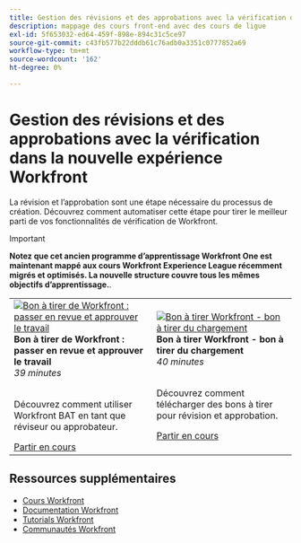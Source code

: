 ```yaml
---
title: Gestion des révisions et des approbations avec la vérification dans la nouvelle expérience Workfront
description: mappage des cours front-end avec des cours de ligue
exl-id: 5f653032-ed64-459f-898e-894c31c5ce97
source-git-commit: c43fb577b22dddb61c76adb0a3351c0777852a69
workflow-type: tm+mt
source-wordcount: '162'
ht-degree: 0%

---
```


# Gestion des révisions et des approbations avec la vérification dans la nouvelle expérience Workfront

La révision et l’approbation sont une étape nécessaire du processus de création. Découvrez comment automatiser cette étape pour tirer le meilleur parti de vos fonctionnalités de vérification de Workfront.

>[!IMPORTANT]
>
>**Notez que cet ancien programme d’apprentissage Workfront One est maintenant mappé aux cours Workfront Experience League récemment migrés et optimisés.  La nouvelle structure couvre tous les mêmes objectifs d’apprentissage.**.

<table>
  <tr>
   <td>
      <a href="https://experienceleague.adobe.com/?recommended=Workfront-L-1-2022.1.proof">
      <img alt="Bon à tirer de Workfront : passer en revue et approuver le travail" src="https://cdn.experienceleague.adobe.com/thumb/workfront-proof---review-and-approve-work.png"/>
      </a>
      <div>
         <strong>Bon à tirer de Workfront : passer en revue et approuver le travail</strong></a>         
         <br/><em>39 minutes</em>
      </div>
      <p>
        <br/>
         Découvrez comment utiliser Workfront BAT en tant que réviseur ou approbateur.
      </p>
      <a  rel="noreferrer" target="_blank" href="https://experienceleague.adobe.com/?recommended=Workfront-L-1-2022.1.proof" class="spectrum-Button spectrum-Button--primary spectrum-Button--sizeM">
      <span class="spectrum-Button-label has-no-wrap has-text-weight-bold">Partir en cours</span>
      </a>
   </td>   
   <td>
      <a href="https://experienceleague.adobe.com/?recommended=Workfront-U-1-2022.2.proof">
      <img alt="Bon à tirer Workfront - bon à tirer du chargement" src="https://cdn.experienceleague.adobe.com/thumb/workfront-proof-upload-proofs.png"/>
      </a>
      <div>
         <strong>Bon à tirer Workfront - bon à tirer du chargement</strong></a>         
         <br/><em>40 minutes</em>
      </div>
      <p>
        <br/>
         Découvrez comment télécharger des bons à tirer pour révision et approbation.
      </p>
      <a  rel="noreferrer" target="_blank" href="https://experienceleague.adobe.com/?recommended=Workfront-U-1-2022.2.proof" class="spectrum-Button spectrum-Button--primary spectrum-Button--sizeM">
      <span class="spectrum-Button-label has-no-wrap has-text-weight-bold">Partir en cours</span>
      </a>
   </td>
  </tr>
</table>

## Ressources supplémentaires

* [Cours Workfront](https://experienceleague.adobe.com/?lang=en&amp;Solution=Workfront#courses)
* [Documentation Workfront](https://experienceleague.adobe.com/docs/workfront.html)
* [Tutorials Workfront](https://experienceleague.adobe.com/docs/workfront-learn/tutorials-workfront/home.html)
* [Communautés Workfront](https://experienceleaguecommunities.adobe.com/t5/workfront/ct-p/workfront)
